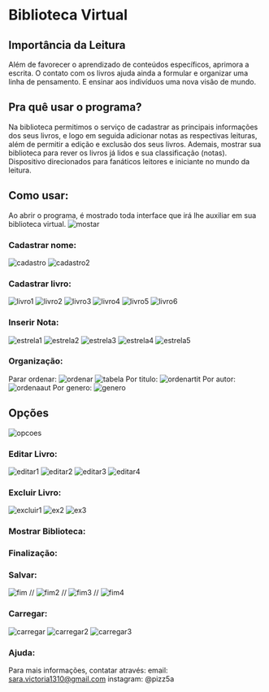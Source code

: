 # Biblioteca Virtual
## Importância da Leitura
Além de favorecer o aprendizado de conteúdos específicos, aprimora a escrita. O contato com os livros ajuda ainda a formular e organizar uma linha de pensamento. E ensinar aos indivíduos uma nova visão de mundo.
## Pra quê usar o programa?
 Na biblioteca permitimos o serviço de cadastrar as principais informações dos seus livros, e logo em seguida adicionar notas as respectivas leituras, além de permitir a edição e exclusão dos seus livros. Ademais, mostrar sua biblioteca para rever os livros já lidos e sua classificação (notas). Dispositivo direcionados para fanáticos leitores e iniciante no mundo da leitura.
## Como usar:
Ao abrir o programa, é mostrado toda interface que irá lhe auxiliar em sua biblioteca virtual.
![mostar](https://raw.githubusercontent.com/pizza2u/Biblioteca-Virtual/master/-manual/tela-incial.png)

### Cadastrar nome:
![cadastro](https://github.com/pizza2u/Biblioteca-Virtual/blob/master/-manual/CadastroNome2.png)
![cadastro2](https://github.com/pizza2u/Biblioteca-Virtual/blob/master/-manual/CadastroNome1.png)

### Cadastrar livro:
![livro1](https://github.com/pizza2u/Biblioteca-Virtual/blob/master/-manual/CadastroLivro1.png)
![livro2](https://github.com/pizza2u/Biblioteca-Virtual/blob/master/-manual/CadastroLivro2.png)
![livro3](https://github.com/pizza2u/Biblioteca-Virtual/blob/master/-manual/CadastroLivro4.png)
![livro4](https://github.com/pizza2u/Biblioteca-Virtual/blob/master/-manual/CadastroLivro3.png)
![livro5](https://github.com/pizza2u/Biblioteca-Virtual/blob/master/-manual/CadastroLivro5.png)
![livro6](https://github.com/pizza2u/Biblioteca-Virtual/blob/master/-manual/CadastroLivro6.png)

### Inserir Nota:
![estrela1](https://github.com/pizza2u/Biblioteca-Virtual/blob/master/-manual/Estrela1.png)
![estrela2](https://github.com/pizza2u/Biblioteca-Virtual/blob/master/-manual/Estrela2.png)
![estrela3](https://github.com/pizza2u/Biblioteca-Virtual/blob/master/-manual/estrela3.png)
![estrela4](https://github.com/pizza2u/Biblioteca-Virtual/blob/master/-manual/Estrela4.png)
![estrela5](https://github.com/pizza2u/Biblioteca-Virtual/blob/master/-manual/MostrarBiblioteca1.png)

### Organização:
Parar ordenar:
![ordenar](https://github.com/pizza2u/Biblioteca-Virtual/blob/master/-manual/Ordernar2.png)
![tabela](https://github.com/pizza2u/Biblioteca-Virtual/blob/master/-manual/Ordernar.png)
Por titulo:
![ordenartit](https://github.com/pizza2u/Biblioteca-Virtual/blob/master/-manual/Ordernar4.png)
Por autor:
![ordenaaut]()
Por genero:
![genero](https://github.com/pizza2u/Biblioteca-Virtual/blob/master/-manual/Ordenar2Genero.png)
## Opções
![opcoes](https://github.com/pizza2u/Biblioteca-Virtual/blob/master/-manual/Opcoes.png)
### Editar Livro:
![editar1](https://github.com/pizza2u/Biblioteca-Virtual/blob/master/-manual/EditarPrint.png)
![editar2](https://github.com/pizza2u/Biblioteca-Virtual/blob/master/-manual/editadoooooo.png)
![editar3](https://github.com/pizza2u/Biblioteca-Virtual/blob/master/-manual/EditarEmchamas.png)
![editar4](https://github.com/pizza2u/Biblioteca-Virtual/blob/master/-manual/EditadoJv.png)

### Excluir Livro:
![excluir1](https://github.com/pizza2u/Biblioteca-Virtual/blob/master/-manual/excluir1.png)
![ex2](https://github.com/pizza2u/Biblioteca-Virtual/blob/master/-manual/Excluir2.png)
![ex3](https://github.com/pizza2u/Biblioteca-Virtual/blob/master/-manual/excluir3.png)

### Mostrar Biblioteca:
### Finalização:
### Salvar:
![fim](https://github.com/pizza2u/Biblioteca-Virtual/blob/master/-manual/terminar.png)
//
![fim2](https://github.com/pizza2u/Biblioteca-Virtual/blob/master/-manual/terminoi.png)
//
![fim3](https://github.com/pizza2u/Biblioteca-Virtual/blob/master/-manual/salvaree.png)
//
![fim4](https://github.com/pizza2u/Biblioteca-Virtual/blob/master/-manual/salvar.png)
### Carregar:
![carregar](https://github.com/pizza2u/Biblioteca-Virtual/blob/master/-manual/salvaree.png)
![carregar2](https://github.com/pizza2u/Biblioteca-Virtual/blob/master/-manual/carregar.png)
![carregar3](https://github.com/pizza2u/Biblioteca-Virtual/blob/master/-manual/Carregado.png)
### Ajuda:
Para mais informações, contatar através:
email: sara.victoria1310@gmail.com
instagram: @pizz5a
